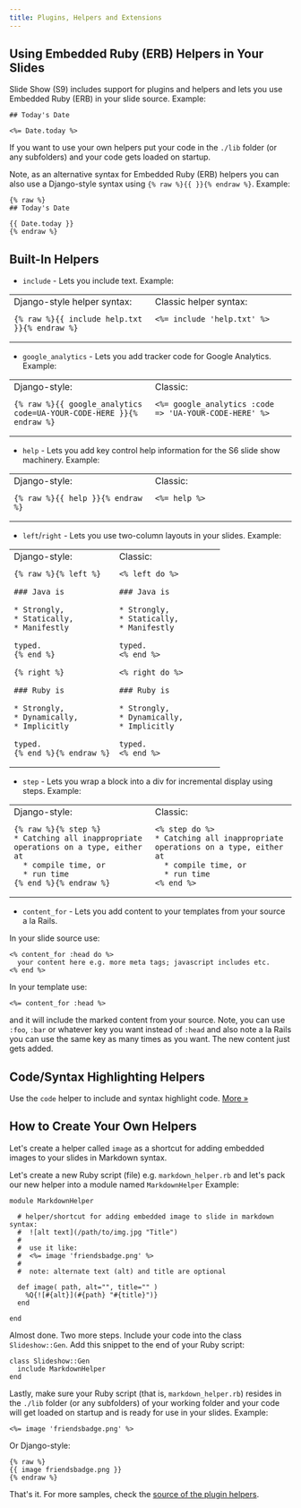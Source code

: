 ```yaml
---
title: Plugins, Helpers and Extensions
---
```



## Using Embedded Ruby (ERB) Helpers in Your Slides

Slide Show (S9) includes support for plugins and helpers
and lets you use Embedded Ruby (ERB) in your slide source. Example:

```
## Today's Date

<%= Date.today %>
```

If you want to use your own helpers put your code in the `./lib`
folder (or any subfolders) and your code gets loaded on startup.

Note, as an alternative syntax for Embedded Ruby (ERB) helpers you can also
use a Django-style syntax using `{% raw %}{{ }}{% endraw %}`. Example:

```
{% raw %}
## Today's Date

{{ Date.today }}
{% endraw %}
```

## Built-In Helpers

* `include`     -  Lets you include text. Example:

<table width="100%">
<tr>
  <td markdown="1" width="50%" style="vertical-align: top;">
Django-style helper syntax:

```
{% raw %}{{ include help.txt }}{% endraw %}
```
</td>
<td markdown="1" style="vertical-align: top;">
Classic helper syntax:

```
<%= include 'help.txt' %>
```
</td></tr></table>


* `google_analytics` - Lets you add tracker code for Google Analytics. Example:

<table width="100%">
<tr>
  <td markdown="1" width="50%" style="vertical-align: top;">
Django-style:

```
{% raw %}{{ google_analytics code=UA-YOUR-CODE-HERE }}{% endraw %}
```
</td>
<td markdown="1" style="vertical-align: top;">
Classic:

```
<%= google_analytics :code => 'UA-YOUR-CODE-HERE' %>
```
</td></tr></table>


* `help`  - Lets you add key control help information for the S6 slide show machinery. Example:

<table width="100%">
<tr>
  <td markdown="1" width="50%" style="vertical-align: top;">
Django-style:

```
{% raw %}{{ help }}{% endraw %}
```
</td>
<td markdown="1" style="vertical-align: top;">
Classic:

```
<%= help %>
```
</td></tr></table>

* `left`/`right` - Lets you use two-column layouts in your slides. Example:

<table width="100%">
<tr>
  <td markdown="1" width="50%" style="vertical-align: top;">
Django-style:

```
{% raw %}{% left %}

### Java is

* Strongly,
* Statically,
* Manifestly

typed.
{% end %}

{% right %}

### Ruby is

* Strongly,
* Dynamically,
* Implicitly

typed.
{% end %}{% endraw %}
```
</td>
<td markdown="1" style="vertical-align: top;">
Classic:

```
<% left do %>

### Java is

* Strongly,
* Statically,
* Manifestly

typed.
<% end %>

<% right do %>

### Ruby is

* Strongly,
* Dynamically,
* Implicitly

typed.
<% end %>
```
</td></tr></table>

* `step`  - Lets you wrap a block into a div for incremental display using steps. Example:

<table width="100%">
<tr>
  <td markdown="1" width="50%" style="vertical-align: top;">
Django-style:

```
{% raw %}{% step %}
* Catching all inappropriate operations on a type, either at
  * compile time, or
  * run time
{% end %}{% endraw %}
```
</td>
<td markdown="1" style="vertical-align: top;">
Classic:

```
<% step do %>
* Catching all inappropriate operations on a type, either at
  * compile time, or
  * run time
<% end %>
```
</td></tr></table>


* `content_for`  - Lets you add content to your templates from your source a la Rails.

In your slide source use:

```
<% content_for :head do %>
  your content here e.g. more meta tags; javascript includes etc.
<% end %>
```

In your template use:

```
<%= content_for :head %>
```

and it will include the marked content from your source.
Note, you can use `:foo`, `:bar` or whatever key you
want instead of `:head` and also note a la Rails you can use the same
key as many times as you want. The new content just gets added.


## Code/Syntax Highlighting Helpers

Use the `code` helper to include and syntax highlight code. [More »](#hello-syntax-highlighting-helper)


## How to Create Your Own Helpers

Let's create a helper called `image` as a shortcut for
adding embedded images to your slides in Markdown syntax.

Let's create a new Ruby script (file) e.g. `markdown_helper.rb`
and let's pack our new helper into a module named `MarkdownHelper`
Example:

```
module MarkdownHelper

  # helper/shortcut for adding embedded image to slide in markdown syntax:
  #  ![alt text](/path/to/img.jpg "Title")
  #
  #  use it like:
  #  <%= image 'friendsbadge.png' %>
  #
  #  note: alternate text (alt) and title are optional

  def image( path, alt="", title="" )
    %Q{![#{alt}](#{path} "#{title}")}
  end

end
```

Almost done. Two more steps. Include your code into
the class `Slideshow::Gen`. Add this snippet to the end of your
Ruby script:

```
class Slideshow::Gen
  include MarkdownHelper
end
```

Lastly, make sure your Ruby script (that is, `markdown_helper.rb`)
resides in the `./lib`
folder (or any subfolders) of your working folder
and your code will get loaded on startup and is ready for use in your
slides. Example:

```
<%= image 'friendsbadge.png' %>
```

Or Django-style:

```
{% raw %}
{{ image friendsbadge.png }}
{% endraw %}
```

That's it. For more samples, check the
[source of the plugin helpers](http://github.com/slideshow-s9/slideshow-plugins).
